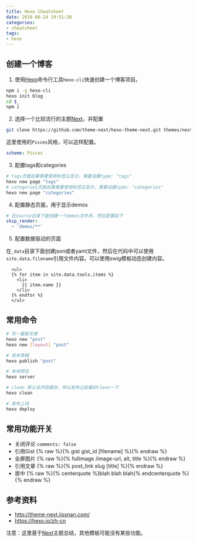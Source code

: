 ```yaml
---
title: Hexo Cheatsheet
date: 2018-06-24 19:51:38
categories:
- cheatsheet
tags:
- hexo
---
```


## 创建一个博客

1. 使用[Hexo](https://hexo.io)命令行工具`hexo-cli`快速创建一个博客项目。

```sh
npm i -g hexo-cli
hexo init blog
cd $_
npm i
```

2. 选择一个比较流行的主题[Next](http://theme-next.iissnan.com/)，并配置

```sh
git clone https://github.com/theme-next/hexo-theme-next.git themes/next
```

这里使用的`Pisces`风格，可以这样配置。

```yaml
scheme: Pisces
```

3. 配置tags和categories

```sh
# tags页面如果需要使用标签云显示，需要设置type: "tags"
hexo new page "tags"
# categories页面如果需要使用标签云显示，需要设置type: "categories"
hexo new page "categories"
```

4. 配置静态页面，用于显示demos

```yaml
# 在source目录下面创建一个demos文件夹，然后配置如下
skip_render:
  - 'demos/**'
```

5. 配置数据驱动的页面

在`_data`目录下面创建json或者yaml文件，然后在代码中可以使用`site.data.filename`引用文件内容。可以使用swig模板动态创建内容。

```swig
  <ul>
  {% for item in site.data.tools.items %}
    <li>
      {{ item.name }}
    </li>
  {% endfor %}
  </ul>
```

## 常用命令

```sh
# 写一篇新文章
hexo new "post"
hexo new [layout] "post"

# 发布草稿
hexo publish "post"

# 本地预览
hexo server

# clean 默认会开启缓存，所以发布之前最好clean一下
hexo clean

# 发布上线
hexo deploy
```

## 常用功能开关

* 关闭评论 `comments: false` 
* 引用Gist {% raw %}{% gist gist_id [filename] %}{% endraw %}
* 全屏图片 {% raw %}{% fullimage /image-url, alt, title %}{% endraw %}
* 引用文章 {% raw %}{% post_link slug [title] %}{% endraw %}
* 居中 {% raw %}{% centerquote %}blah blah blah{% endcenterquote %}{% endraw %}

## 参考资料

* http://theme-next.iissnan.com/
* https://hexo.io/zh-cn

注意：这里基于[Next](http://theme-next.iissnan.com/)主题总结，其他模板可能没有某些功能。
